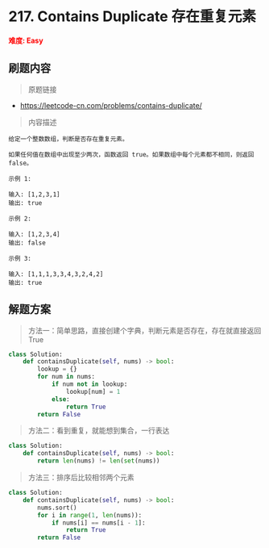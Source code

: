 # 217. Contains Duplicate 存在重复元素

**<font color=red>难度: Easy</font>**

## 刷题内容

> 原题链接

* https://leetcode-cn.com/problems/contains-duplicate/

> 内容描述

```
给定一个整数数组，判断是否存在重复元素。

如果任何值在数组中出现至少两次，函数返回 true。如果数组中每个元素都不相同，则返回 false。

示例 1:

输入: [1,2,3,1]
输出: true

示例 2:

输入: [1,2,3,4]
输出: false

示例 3:

输入: [1,1,1,3,3,4,3,2,4,2]
输出: true
```

## 解题方案

> 方法一：简单思路，直接创建个字典，判断元素是否存在，存在就直接返回True

```python
class Solution:
    def containsDuplicate(self, nums) -> bool:
        lookup = {}
        for num in nums:
            if num not in lookup:
                lookup[num] = 1
            else:
                return True
        return False
```



> 方法二：看到重复，就能想到集合，一行表达

```python
class Solution:
    def containsDuplicate(self, nums) -> bool:
        return len(nums) != len(set(nums))
```



> 方法三：排序后比较相邻两个元素

```python
class Solution:
    def containsDuplicate(self, nums) -> bool:
        nums.sort()
        for i in range(1, len(nums)):
            if nums[i] == nums[i - 1]:
                return True
        return False
```

